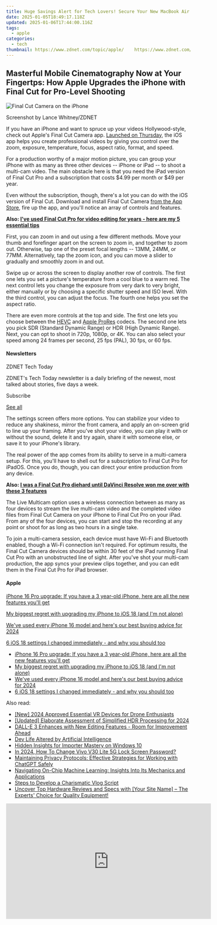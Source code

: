 ```yaml
---
title: Huge Savings Alert for Tech Lovers! Secure Your New MacBook Air Now During Presidents' Day Promotion with a Whopping $300 Cut – Only at ZDNET!
date: 2025-01-05T18:49:17.118Z
updated: 2025-01-06T17:44:00.116Z
tags:
  - apple
categories:
  - tech
thumbnail: https://www.zdnet.com/topic/apple/    https://www.zdnet.com/a/img/resize/8a2dd0af9307a428205ccc928316c76f3f745d2e/2023/11/01/771b0c03-1e2d-4889-8527-fd3642783506/dsc02309-enhanced-nr-2.jpg?width=170&height=96&fit=crop&auto=webp
---
```


## Masterful Mobile Cinematography Now at Your Fingertps: How Apple Upgrades the iPhone with Final Cut for Pro-Level Shooting

![Final Cut Camera on the iPhone](https://www.zdnet.com/a/img/resize/e9a2f9a7c475f46db11c930fb9a06aa05172e1cd/2024/06/21/f9d4bbe0-0890-4033-8c8a-534db025752b/figure-top-final-cut-camera-launches-on-the-iphone.jpg?auto=webp&width=1280)

Screenshot by Lance Whitney/ZDNET

If you have an iPhone and want to spruce up your videos Hollywood-style, check out Apple's Final Cut Camera app. [Launched on Thursday](https://support.apple.com/en-la/120071), the iOS app helps you create professional videos by giving you control over the zoom, exposure, temperature, focus, aspect ratio, format, and speed.

For a production worthy of a major motion picture, you can group your iPhone with as many as three other devices -- iPhone or iPad -- to shoot a multi-cam video. The main obstacle here is that you need the iPad version of Final Cut Pro and a subscription that costs $4.99 per month or $49 per year.

Even without the subscription, though, there's a lot you can do with the iOS version of Final Cut. Download and install Final Cut Camera [from the App Store](https://apps.apple.com/us/app/final-cut-camera/id6469552837), fire up the app, and you'll notice an array of controls and features.

**Also: [I've used Final Cut Pro for video editing for years - here are my 5 essential tips](https://www.zdnet.com/home-and-office/work-life/ive-used-final-cut-pro-for-video-editing-for-years-here-are-my-5-essential-tips/)**

First, you can zoom in and out using a few different methods. Move your thumb and forefinger apart on the screen to zoom in, and together to zoom out. Otherwise, tap one of the preset focal lengths -- 13MM, 24MM, or 77MM. Alternatively, tap the zoom icon, and you can move a slider to gradually and smoothly zoom in and out.

Swipe up or across the screen to display another row of controls. The first one lets you set a picture's temperature from a cool blue to a warm red. The next control lets you change the exposure from very dark to very bright, either manually or by choosing a specific shutter speed and ISO level. With the third control, you can adjust the focus. The fourth one helps you set the aspect ratio.

There are even more controls at the top and side. The first one lets you choose between the [HEVC](https://www.zdnet.com/article/shiny-new-tech-is-hevch-265-worth-it/) and [Apple ProRes](https://www.zdnet.com/article/what-is-prores-and-why-does-apple-keep-mentioning-it/) codecs. The second one lets you pick SDR (Standard Dynamic Range) or HDR (High Dynamic Range). Next, you can opt to shoot in 720p, 1080p, or 4K. You can also select your speed among 24 frames per second, 25 fps (PAL), 30 fps, or 60 fps.

#### Newsletters

ZDNET Tech Today

ZDNET's Tech Today newsletter is a daily briefing of the newest, most talked about stories, five days a week.

 Subscribe

[See all](https://www.zdnet.com/newsletters/)

The settings screen offers more options. You can stabilize your video to reduce any shakiness, mirror the front camera, and apply an on-screen grid to line up your framing. After you've shot your video, you can play it with or without the sound, delete it and try again, share it with someone else, or save it to your iPhone's library.

The real power of the app comes from its ability to serve in a multi-camera setup. For this, you'll have to shell out for a subscription to Final Cut Pro for iPadOS. Once you do, though, you can direct your entire production from any device.

**Also: [I was a Final Cut Pro diehard until DaVinci Resolve won me over with these 3 features](https://www.zdnet.com/article/i-was-a-final-cut-pro-diehard-until-davinci-resolve-won-me-over-with-these-3-features/)**

The Live Multicam option uses a wireless connection between as many as four devices to stream the live multi-cam video and the completed video files from Final Cut Camera on your iPhone to Final Cut Pro on your iPad. From any of the four devices, you can start and stop the recording at any point or shoot for as long as two hours in a single take.

To join a multi-camera session, each device must have Wi-Fi and Bluetooth enabled, though a Wi-Fi connection isn't required. For optimum results, the Final Cut Camera devices should be within 30 feet of the iPad running Final Cut Pro with an unobstructed line of sight. After you've shot your multi-cam production, the app syncs your preview clips together, and you can edit them in the Final Cut Pro for iPad browser.

#### Apple

[iPhone 16 Pro upgrade: If you have a 3 year-old iPhone, here are all the new features you'll get](https://www.zdnet.com/article/iphone-16-pro-and-pro-max-hands-on/ "iPhone 16 Pro upgrade: If you have a 3 year-old iPhone, here are all the new features you'll get")

[My biggest regret with upgrading my iPhone to iOS 18 (and I'm not alone)](https://www.zdnet.com/article/my-biggest-regret-with-upgrading-my-iphone-to-ios-18-and-im-not-alone/ "My biggest regret with upgrading my iPhone to iOS 18 (and I'm not alone)")

[We've used every iPhone 16 model and here's our best buying advice for 2024](https://www.zdnet.com/article/iphone-16-pro-max-buying-advice-2024/ "We've used every iPhone 16 model and here's our best buying advice for 2024")

[6 iOS 18 settings I changed immediately - and why you should too](https://www.zdnet.com/article/6-ios-18-settings-i-changed-immediately-and-why-you-should-too/ "6 iOS 18 settings I changed immediately - and why you should too")

* [iPhone 16 Pro upgrade: If you have a 3 year-old iPhone, here are all the new features you'll get](https://www.zdnet.com/article/iphone-16-pro-and-pro-max-hands-on/ "iPhone 16 Pro upgrade: If you have a 3 year-old iPhone, here are all the new features you'll get")
* [My biggest regret with upgrading my iPhone to iOS 18 (and I'm not alone)](https://www.zdnet.com/article/my-biggest-regret-with-upgrading-my-iphone-to-ios-18-and-im-not-alone/ "My biggest regret with upgrading my iPhone to iOS 18 (and I'm not alone)")
* [We've used every iPhone 16 model and here's our best buying advice for 2024](https://www.zdnet.com/article/iphone-16-pro-max-buying-advice-2024/ "We've used every iPhone 16 model and here's our best buying advice for 2024")
* [6 iOS 18 settings I changed immediately - and why you should too](https://www.zdnet.com/article/6-ios-18-settings-i-changed-immediately-and-why-you-should-too/ "6 iOS 18 settings I changed immediately - and why you should too")

<ins class="adsbygoogle"
     style="display:block"
     data-ad-format="autorelaxed"
     data-ad-client="ca-pub-7571918770474297"
     data-ad-slot="1223367746"></ins>

<ins class="adsbygoogle"
     style="display:block"
     data-ad-client="ca-pub-7571918770474297"
     data-ad-slot="8358498916"
     data-ad-format="auto"
     data-full-width-responsive="true"></ins>

<span class="atpl-alsoreadstyle">Also read:</span>
<div><ul>
<li><a href="https://fox-access.techidaily.com/new-2024-approved-essential-vr-devices-for-drone-enthusiasts/"><u>[New] 2024 Approved Essential VR Devices for Drone Enthusiasts</u></a></li>
<li><a href="https://fox-links.techidaily.com/updated-elaborate-assessment-of-simplified-hdr-processing-for-2024/"><u>[Updated] Elaborate Assessment of Simplified HDR Processing for 2024</u></a></li>
<li><a href="https://tech-haven.techidaily.com/dall-e-3-enhances-with-new-editing-features-room-for-improvement-ahead/"><u>DALL-E 3 Enhances with New Editing Features - Room for Improvement Ahead</u></a></li>
<li><a href="https://tech-haven.techidaily.com/dev-life-altered-by-artificial-intelligence/"><u>Dev Life Altered by Artificial Intelligence</u></a></li>
<li><a href="https://fox-http.techidaily.com/hidden-insights-for-importer-mastery-on-windows-10/"><u>Hidden Insights for Importer Mastery on Windows 10</u></a></li>
<li><a href="https://unlock-android.techidaily.com/in-2024-how-to-change-vivo-v30-lite-5g-lock-screen-password-by-drfone-android/"><u>In 2024, How To Change Vivo V30 Lite 5G Lock Screen Password?</u></a></li>
<li><a href="https://tech-haven.techidaily.com/maintaining-privacy-protocols-effective-strategies-for-working-with-chatgpt-safely/"><u>Maintaining Privacy Protocols: Effective Strategies for Working with ChatGPT Safely</u></a></li>
<li><a href="https://tech-haven.techidaily.com/navigating-on-chip-machine-learning-insights-into-its-mechanics-and-applications/"><u>Navigating On-Chip Machine Learning: Insights Into Its Mechanics and Applications</u></a></li>
<li><a href="https://extra-resources.techidaily.com/steps-to-develop-a-charismatic-vlog-script/"><u>Steps to Develop a Charismatic Vlog Script</u></a></li>
<li><a href="https://audio-editing.techidaily.com/uncover-top-hardware-reviews-and-specs-with-your-site-name-the-experts-choice-for-quality-equipment/"><u>Uncover Top Hardware Reviews and Specs with [Your Site Name] – The Experts' Choice for Quality Equipment!</u></a></li>
</ul></div>

<!-- affiliate ads begin -->
<iframe width="560" height="315" src="https://www.youtube.com/embed/JMgRzDANfSQ?si=NDy01ntXGGOi1Uxs" title="YouTube video player" frameborder="0" allow="accelerometer; autoplay; clipboard-write; encrypted-media; gyroscope; picture-in-picture; web-share" referrerpolicy="strict-origin-when-cross-origin" allowfullscreen></iframe>
<!-- affiliate ads end -->


